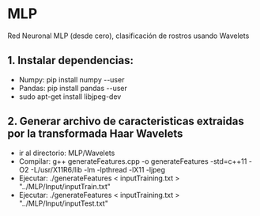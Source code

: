 # MLP
Red Neuronal MLP (desde cero), clasificación de rostros usando Wavelets

## 1. Instalar dependencias:
- Numpy: pip install numpy --user
- Pandas: pip install pandas --user
- sudo apt-get install libjpeg-dev

## 2. Generar archivo de caracteristicas extraidas por la transformada Haar Wavelets
- ir al directorio: MLP/Wavelets
- Compilar: g++ generateFeatures.cpp -o generateFeatures -std=c++11 -O2 -L/usr/X11R6/lib -lm -lpthread -lX11 -ljpeg
- Ejecutar: ./generateFeatures < inputTraining.txt > "../MLP/Input/inputTrain.txt"
- Ejecutar: ./generateFeatures < inputTraining.txt > "../MLP/Input/inputTest.txt"
